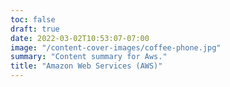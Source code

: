 ```yaml
---
toc: false
draft: true
date: 2022-03-02T10:53:07-07:00
image: "/content-cover-images/coffee-phone.jpg"
summary: "Content summary for Aws."
title: "Amazon Web Services (AWS)"
---
```

